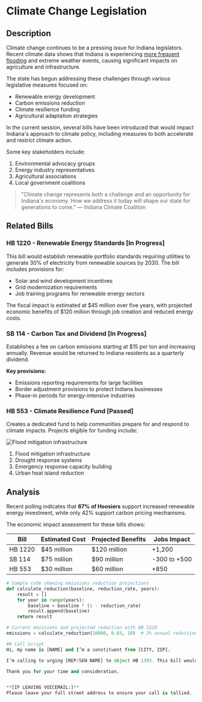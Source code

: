 # Climate Change Legislation

## Description

Climate change continues to be a pressing issue for Indiana legislators. Recent climate data shows that Indiana is experiencing [more frequent flooding](https://example.com/indiana-floods) and extreme weather events, causing significant impacts on agriculture and infrastructure.

The state has begun addressing these challenges through various legislative measures focused on:

* Renewable energy development
* Carbon emissions reduction
* Climate resilience funding
* Agricultural adaptation strategies

In the current session, several bills have been introduced that would impact Indiana's approach to climate policy, including measures to both accelerate and restrict climate action.

Some key stakeholders include:

1. Environmental advocacy groups
2. Energy industry representatives 
3. Agricultural associations
4. Local government coalitions

> "Climate change represents both a challenge and an opportunity for Indiana's economy. How we address it today will shape our state for generations to come." — Indiana Climate Coalition

## Related Bills

### HB 1220 - Renewable Energy Standards [In Progress]

This bill would establish renewable portfolio standards requiring utilities to generate 30% of electricity from renewable sources by 2030. The bill includes provisions for:

* Solar and wind development incentives
* Grid modernization requirements
* Job training programs for renewable energy sectors

The fiscal impact is estimated at $45 million over five years, with projected economic benefits of $120 million through job creation and reduced energy costs.

### SB 114 - Carbon Tax and Dividend [In Progress]

Establishes a fee on carbon emissions starting at $15 per ton and increasing annually. Revenue would be returned to Indiana residents as a quarterly dividend.

**Key provisions:**
- Emissions reporting requirements for large facilities
- Border adjustment provisions to protect Indiana businesses
- Phase-in periods for energy-intensive industries

### HB 553 - Climate Resilience Fund [Passed]

Creates a dedicated fund to help communities prepare for and respond to climate impacts. Projects eligible for funding include:

![Flood mitigation infrastructure](https://images.unsplash.com/photo-1541710005980-7ea80ff232d6?q=80&w=100&auto=format&fit=crop&ixlib=rb-4.0.3&ixid=M3wxMjA3fDB8MHxwaG90by1wYWdlfHx8fGVufDB8fHx8fA%3D%3D)

1. Flood mitigation infrastructure
2. Drought response systems
3. Emergency response capacity building
4. Urban heat island reduction

## Analysis

Recent polling indicates that **67% of Hoosiers** support increased renewable energy investment, while only 42% support carbon pricing mechanisms.

The economic impact assessment for these bills shows:

| Bill    | Estimated Cost | Projected Benefits | Jobs Impact    |
|---------|----------------|-------------------|----------------|
| HB 1220 | $45 million    | $120 million      | +1,200         |
| SB 114  | $75 million    | $90 million       | -300 to +500   |
| HB 553  | $30 million    | $60 million       | +850           |

```python
# Sample code showing emissions reduction projections
def calculate_reduction(baseline, reduction_rate, years):
    result = []
    for year in range(years):
        baseline = baseline * (1 - reduction_rate)
        result.append(baseline)
    return result

# Current emissions and projected reduction with HB 1220
emissions = calculate_reduction(10000, 0.03, 10)  # 3% annual reduction

## Call Script
Hi, my name is [NAME] and I’m a constituent from [CITY, ZIP].

I’m calling to urging [REP/SEN NAME] to object HB 1393. This bill would require every local and state law enforcement officer in Indiana to inappropriately stand in for federal immigration officers. The result will be an increase in the profiling of Hoosiers based on race, appearance, and English proficiency. 

Thank you for your time and consideration.


**[IF LEAVING VOICEMAIL:]**
Please leave your full street address to ensure your call is tallied.